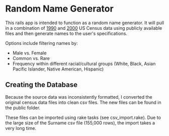 # Random Name Generator

This rails app is intended to function as a random name generator. It will pull in a combination of [1990][] and [2000][] US Census data using publicly available files and then generate names to the user's specifications.

Options include filtering names by:

* Male vs. Female
* Common vs. Rare
* Frequency within different racial/cultural groups (White, Black, Asian Pacific Islander, Native American, Hispanic)

[1990]:http://www.census.gov/genealogy/www/data/1990surnames/names_files.html
[2000]:http://www.census.gov/genealogy/www/data/2000surnames/index.html

## Creating the Database

Because the source data was inconsistently formatted, I converted the original census data files into clean csv files. The new files can be found in the public folder. 

These files can be imported using rake tasks (see csv_import.rake). Due to the large size of the Surname csv file (155,000 rows), the import takes a very long time.